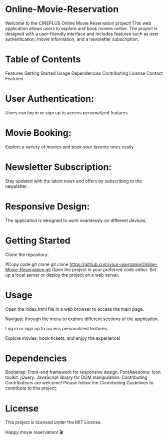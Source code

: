 # Online-Movie-Reservation
Welcome to the CINEPLUS Online Movie Reservation project! This web application allows users to explore and book movies online. The project is designed with a user-friendly interface and includes features such as user authentication, movie information, and a newsletter subscription.

# Table of Contents
Features
Getting Started
Usage
Dependencies
Contributing
License
Contact
Features
# User Authentication:
Users can log in or sign up to access personalized features.

# Movie Booking:
Explore a variety of movies and book your favorite ones easily.

# Newsletter Subscription:
Stay updated with the latest news and offers by subscribing to the newsletter.

# Responsive Design:
The application is designed to work seamlessly on different devices.

# Getting Started
Clone the repository:


#Copy code
git clone
git clone https://github.com/your-username/Online-Movie-Reservation.git
Open the project in your preferred code editor.
Set up a local server or deploy the project on a web server.

# Usage
Open the index.html file in a web browser to access the main page.

Navigate through the menu to explore different sections of the application.

Log in or sign up to access personalized features.

Explore movies, book tickets, and enjoy the experience!

# Dependencies
Bootstrap: Front-end framework for responsive design.
FontAwesome: Icon toolkit.
jQuery: JavaScript library for DOM manipulation.
Contributing
Contributions are welcome! Please follow the Contributing Guidelines to contribute to this project.

# License
This project is licensed under the MIT License.

Happy movie reservation! 🎬
